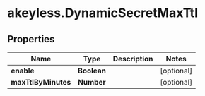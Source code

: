 # akeyless.DynamicSecretMaxTtl

## Properties

Name | Type | Description | Notes
------------ | ------------- | ------------- | -------------
**enable** | **Boolean** |  | [optional] 
**maxTtlByMinutes** | **Number** |  | [optional] 


